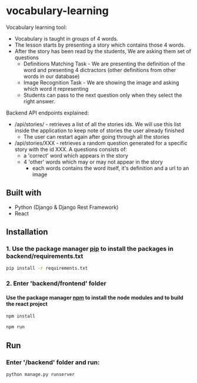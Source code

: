 # vocabulary-learning

Vocabulary learning tool:
* Vocabulary is taught in groups of 4 words.
* The lesson starts by presenting a story which contains those 4 words.
* After the story has been read by the students, We are asking them set of questions
  * Definitions Matching Task - We are presenting the definition of the word and
  presenting 4 dictractors (other definitions from other words in our database)
  * Image Recognition Task - We are showing the image and asking which word it
  representing
  * Students can pass to the next question only when they select the right answer.


Backend API endpoints explained:
  - /api/stories/ - retrieves a list of all the stories ids. We will use this list inside the application to keep note of stories the user already finished 
    - The user can restart again after going through all the stories
  - /api/stories/XXX - retrieves a random question generated for a specific story with the id XXX.
    A questions consists of:
    - a 'correct' word which appears in the story
    - 4 'other' words which may or may not appear in the story
      - each words contains the word itself, it's definition and a url to an image
      

## Built with

* Python (Django & Django Rest Framework)
* React


 ## Installation

### 1. Use the package manager [pip](https://pip.pypa.io/en/stable/) to install the packages in backend/requirements.txt

```bash
pip install -r requirements.txt
```

### 2. Enter 'backend/frontend' folder

#### Use the package manager [npm](https://www.npmjs.com/) to install the node modules and to build the react project

```bash
npm install
```
```bash
npm run
```
    

## Run

### Enter '/backend' folder and run:

```bash
python manage.py runserver
```
